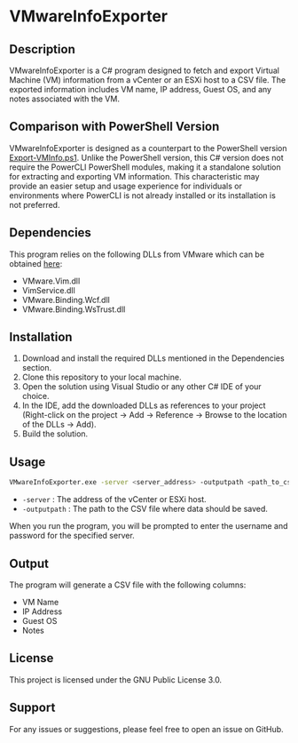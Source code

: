 # VMwareInfoExporter

## Description
VMwareInfoExporter is a C# program designed to fetch and export Virtual Machine (VM) information from a vCenter or an ESXi host to a CSV file. The exported information includes VM name, IP address, Guest OS, and any notes associated with the VM.

## Comparison with PowerShell Version

VMwareInfoExporter is designed as a counterpart to the PowerShell version [Export-VMInfo.ps1](https://github.com/virtualox/Export-VMInfo.ps1). Unlike the PowerShell version, this C# version does not require the PowerCLI PowerShell modules, making it a standalone solution for extracting and exporting VM information. This characteristic may provide an easier setup and usage experience for individuals or environments where PowerCLI is not already installed or its installation is not preferred.

## Dependencies
This program relies on the following DLLs from VMware which can be obtained [here](https://www.powershellgallery.com/packages/VMware.Vim/):

- VMware.Vim.dll
- VimService.dll
- VMware.Binding.Wcf.dll
- VMware.Binding.WsTrust.dll

## Installation
1. Download and install the required DLLs mentioned in the Dependencies section.
2. Clone this repository to your local machine.
3. Open the solution using Visual Studio or any other C# IDE of your choice.
4. In the IDE, add the downloaded DLLs as references to your project (Right-click on the project -> Add -> Reference -> Browse to the location of the DLLs -> Add).
5. Build the solution.

## Usage
```bash
VMwareInfoExporter.exe -server <server_address> -outputpath <path_to_csv>
```

- `-server` : The address of the vCenter or ESXi host.
- `-outputpath` : The path to the CSV file where data should be saved.

When you run the program, you will be prompted to enter the username and password for the specified server.

## Output
The program will generate a CSV file with the following columns:

- VM Name
- IP Address
- Guest OS
- Notes

## License
This project is licensed under the GNU Public License 3.0.

## Support
For any issues or suggestions, please feel free to open an issue on GitHub.

